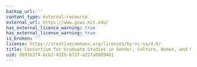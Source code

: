 ```yaml
---
backup_url: ''
content_type: external-resource
external_url: https://www.gcws.mit.edu/
has_external_licence_warning: true
has_external_license_warning: true
is_broken: ''
license: https://creativecommons.org/licenses/by-nc-sa/4.0/
title: Consortium for Graduate Studies in Gender, Culture, Women, and Sexuality
uid: d693e3f4-bcb2-432b-b72f-a227a6009461
---
```

